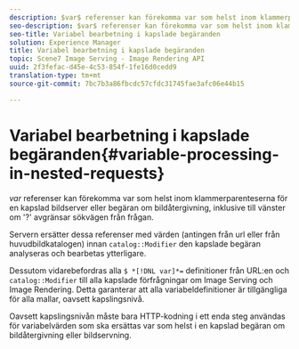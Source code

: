 ```yaml
---
description: $var$ referenser kan förekomma var som helst inom klammerparenteserna för en kapslad bildserver eller begäran om bildåtergivning, inklusive till vänster om '?' avgränsar sökvägen från frågan.
seo-description: $var$ referenser kan förekomma var som helst inom klammerparenteserna för en kapslad bildserver eller begäran om bildåtergivning, inklusive till vänster om '?' avgränsar sökvägen från frågan.
seo-title: Variabel bearbetning i kapslade begäranden
solution: Experience Manager
title: Variabel bearbetning i kapslade begäranden
topic: Scene7 Image Serving - Image Rendering API
uuid: 2f3fefac-d45e-4c53-854f-1fe16d0cedd9
translation-type: tm+mt
source-git-commit: 7bc7b3a86fbcdc57cfdc31745fae3afc06e44b15

---
```



# Variabel bearbetning i kapslade begäranden{#variable-processing-in-nested-requests}

$var$ referenser kan förekomma var som helst inom klammerparenteserna för en kapslad bildserver eller begäran om bildåtergivning, inklusive till vänster om &#39;?&#39; avgränsar sökvägen från frågan.

Servern ersätter dessa referenser med värden (antingen från url eller från huvudbildkatalogen) innan `catalog::Modifier` den kapslade begäran analyseras och bearbetas ytterligare.

Dessutom vidarebefordras alla `$ *[!DNL var]*=` definitioner från URL:en och `catalog::Modifier` till alla kapslade förfrågningar om Image Serving och Image Rendering. Detta garanterar att alla variabeldefinitioner är tillgängliga för alla mallar, oavsett kapslingsnivå.

Oavsett kapslingsnivån måste bara HTTP-kodning i ett enda steg användas för variabelvärden som ska ersättas var som helst i en kapslad begäran om bildåtergivning eller bildservning.
